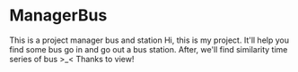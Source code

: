 # ManagerBus
This is a project manager bus and station
Hi, this is my project. It'll help you find some bus go in and go out a bus station. After, we'll find similarity time series of bus >_<
Thanks to view!
